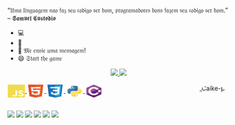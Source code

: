 “𝔘𝔪𝔞 𝔩𝔦𝔫𝔤𝔲𝔞𝔤𝔢𝔪 𝔫𝔞𝔬 𝔣𝔞𝔷 𝔰𝔢𝔲 𝔠𝔬𝔡𝔦𝔤𝔬 𝔰𝔢𝔯 𝔟𝔬𝔪, 𝔭𝔯𝔬𝔤𝔯𝔞𝔪𝔞𝔡𝔬𝔯𝔢𝔰 𝔟𝔬𝔫𝔰 𝔣𝔞𝔷𝔢𝔪 𝔰𝔢𝔲 𝔠𝔬𝔡𝔦𝔤𝔬 𝔰𝔢𝔯 𝔟𝔬𝔪.”  – 𝕾𝖆𝖒𝖚𝖊𝖑 𝕮𝖚𝖘𝖙𝖔𝖉𝖎𝖔

- 💻 
- 🌱 
- 💬 𝔐𝔢 𝔢𝔫𝔳𝔦𝔢 𝔲𝔪𝔞 𝔪𝔢𝔫𝔰𝔞𝔤𝔢𝔪!
- 😄 𝔖𝔱𝔞𝔯𝔱 𝔱𝔥𝔢 𝔤𝔞𝔪𝔢 


<div align="center">
  <a href="https://github.com/caikedias">
  <img height="140em" src="https://github-readme-stats.vercel.app/api?username=caikedias&show_icons=true&theme=dark&include_all_commits=true&count_private=true"/>
  <img height="140em" src="https://github-readme-stats.vercel.app/api/top-langs/?username=caikedias&layout=compact&langs_count=7&theme=dark"/>
</div>
  
  <div style="display: inline_block"><br>
  <img align="center" alt="Caike-Js" height="30" width="40" src="https://raw.githubusercontent.com/devicons/devicon/master/icons/javascript/javascript-plain.svg">
  <img align="center" alt="Caike-HTML" height="30" width="40" src="https://raw.githubusercontent.com/devicons/devicon/master/icons/html5/html5-original.svg">
  <img align="center" alt="Caike-CSS" height="30" width="40" src="https://raw.githubusercontent.com/devicons/devicon/master/icons/css3/css3-original.svg">
  <img align="center" alt="Caike-Python" height="30" width="40" src="https://raw.githubusercontent.com/devicons/devicon/master/icons/python/python-original.svg">
  <img align="center" alt="Caike-Csharp" height="30" width="40" src="https://raw.githubusercontent.com/devicons/devicon/master/icons/csharp/csharp-original.svg">
  <img align="right" alt="Caike-pic" height="100" style="border-radius:50px;" src="https://blogdoiphone.com/wp-content/uploads/2020/02/97387022d579d0d9806c8c3e176434f7.gif">
</div>
  
   ##
  
 <div>
   
   <a href="https://www.youtube.com/channel/UCavYL8FQKR5OfWHPA3AfnCg" target="_blank"><img src="https://img.shields.io/badge/YouTube-FF0000?style=for-the-badge&logo=youtube&logoColor=white" target="_blank"></a>
  <a href="https://www.instagram.com/caikediass/" target="_blank"><img src="https://img.shields.io/badge/-Instagram-%23E4405F?style=for-the-badge&logo=instagram&logoColor=white" target="_blank"></a>
 	<a href="" target="_blank"><img src="https://img.shields.io/badge/Twitch-9146FF?style=for-the-badge&logo=twitch&logoColor=white" target="_blank"></a>
 <a href="https://discord.gg/WKMspCWY" target="_blank"><img src="https://img.shields.io/badge/Discord-7289DA?style=for-the-badge&logo=discord&logoColor=white" target="_blank"></a> 
  <a href = "mailto:caike.dias50@gmail.com"><img src="https://img.shields.io/badge/-Gmail-%23333?style=for-the-badge&logo=gmail&logoColor=white" target="_blank"></a>
  <a href="https://www.linkedin.com/in/caike-dias-53274014a/" target="_blank"><img src="https://img.shields.io/badge/-LinkedIn-%230077B5?style=for-the-badge&logo=linkedin&logoColor=white" target="_blank"></a> 
   
   
 </div>
